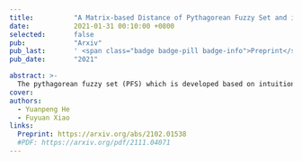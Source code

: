 ```yaml
---
title:          "A Matrix-based Distance of Pythagorean Fuzzy Set and its Application in Medical Diagnosis"
date:           2021-01-31 00:10:00 +0800
selected:       false
pub:            "Arxiv"
pub_last:       ' <span class="badge badge-pill badge-info">Preprint</span>'
pub_date:       "2021"

abstract: >-
  The pythagorean fuzzy set (PFS) which is developed based on intuitionistic fuzzy set, is more efficient in elaborating and disposing uncertainties in indeterminate situations, which is a very reason of that PFS is applied in various kinds of fields. How to measure the distance between two pythagorean fuzzy sets is still an open issue. Mnay kinds of methods have been proposed to present the of the question in former reaserches. However, not all of existing methods can accurately manifest differences among pythagorean fuzzy sets and satisfy the property of similarity. And some other kinds of methods neglect the relationship among three variables of pythagorean fuzzy set. To addrees the proplem, a new method of measuring distance is proposed which meets the requirements of axiom of distance measurement and is able to indicate the degree of distinction of PFSs well. Then some numerical examples are offered to to verify that the method of measuring distances can avoid the situation that some counter? intuitive and irrational results are produced and is more effective, reasonable and advanced than other similar methods. Besides, the proposed method of measuring distances between PFSs is applied in a real environment of application which is the medical diagnosis and is compared with other previous methods to demonstrate its superiority and efficiency. And the feasibility of the proposed method in handling uncertainties in practice is also proved at the same time.
cover: 
authors:
  - Yuanpeng He
  - Fuyuan Xiao
links:
  Preprint: https://arxiv.org/abs/2102.01538
  #PDF: https://arxiv.org/pdf/2111.04071
---
```

